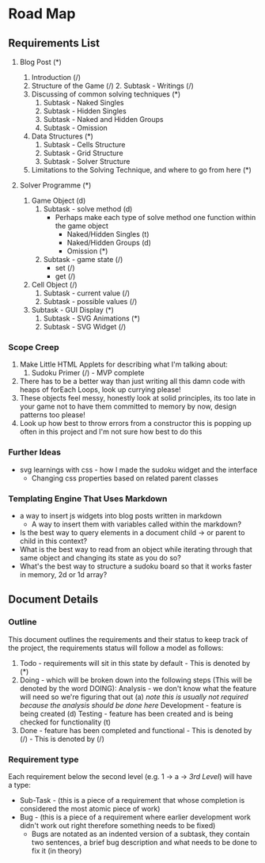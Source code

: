 # Road Map

## Requirements List

1. Blog Post (*)
   1. Introduction (/)
   2. Structure of the Game (/)
      2. Subtask - Writings (/)
   3. Discussing of common solving techniques (*)
      1. Subtask - Naked Singles
      2. Subtask - Hidden Singles
      3. Subtask - Naked and Hidden Groups
      4. Subtask - Omission
   4. Data Structures (*)
      1. Subtask -  Cells Structure
      2. Subtask -  Grid Structure
      3. Subtask -  Solver Structure
   5. Limitations to the Solving Technique, and where to go from here (*)

2. Solver Programme (*)
   1. Game Object (d)
      1. Subtask - solve method (d)
         - Perhaps make each type of solve method one function within the game object
            - Naked/Hidden Singles (t)
            - Naked/Hidden Groups (d)
            - Omission (*)
      2. Subtask - game state (/)
          - set (/)
          - get (/)
   2. Cell Object (/)
      1. Subtask - current value (/)
      2. Subtask - possible values (/)
   3. Subtask - GUI Display (*)
      1. Subtask - SVG Animations (*)
      2. Subtask - SVG Widget (/)

### Scope Creep

1. Make Little HTML Applets for describing what I'm talking about:
   1. Sudoku Primer (/) - MVP complete
2. There has to be a better way than just writing all this damn code with heaps of forEach Loops, look up currying please!
3. These objects feel messy, honestly look at solid principles, its too late in your game not to have them committed to memory by now, design patterns too please!
4. Look up how best to throw errors from a constructor this is popping up often in this project and I'm not sure how best to do this

### Further Ideas

- svg learnings with css - how I made the sudoku widget and the interface
  - Changing css properties based on related parent classes

### Templating Engine That Uses Markdown

- a way to insert js widgets into blog posts written in markdown
  - A way to insert them with variables called within the markdown?
- Is the best way to query elements in a document child -> or parent to child in this context?
- What is the best way to read from an object while iterating through that same object and changing its state as you do so?
- What's the best way to structure a sudoku board so that it works faster in memory, 2d or 1d array?

## Document Details

### Outline

This document outlines the requirements and their status to keep track of the project, the requirements status will follow a model as follows:

1. Todo - requirements will sit in this state by default - This is denoted by (*)
2. Doing - which will be broken down into the following steps (This will be denoted by the word DOING):
   Analysis - we don't know what the feature will need so we're figuring that out (a) _note this is usually not required because the analysis should be done here_
   Development - feature is being created (d)
   Testing - feature has been created and is being checked for functionality (t)
3. Done - feature has been completed and functional - This is denoted by (/) - This is denoted by (/)

### Requirement type

Each requirement below the second level (e.g. 1 -> a -> _3rd Level_) will have a type:

- Sub-Task - (this is a piece of a requirement that whose completion is considered the most atomic piece of work)
- Bug - (this is a piece of a requirement where earlier development work didn't work out right therefore something needs to be fixed)
  - Bugs are notated as an indented version of a subtask, they contain two sentences, a brief bug description and what needs to be done to fix it (in theory)
